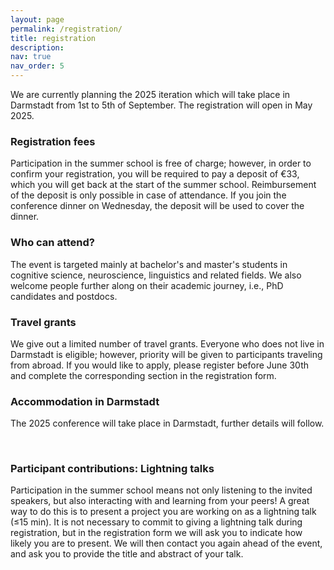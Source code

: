 ```yaml
---
layout: page
permalink: /registration/
title: registration
description:
nav: true
nav_order: 5
---
```


<style>
	.map-container {
		position: relative;
		padding-bottom: 56.25%;
		height: 0;
		overflow: hidden;
	}

	.map-container iframe {
		position: absolute;
		top: 0;
		left: 0;
		width: 100%;
		height: 100%;
	}
</style>

<!-- <a class="btn btn-primary btn" href="https://forms.office.com/e/XWMc4McidD">Register here!</a> -->

We are currently planning the 2025 iteration which will take place in Darmstadt from 1st to 5th of September. The registration will open in May 2025.

### Registration fees

Participation in the summer school is free of charge; however, in order to confirm your registration, you will be required to pay a deposit of €33, which you will get back at the start of the summer school. Reimbursement of the deposit is only possible in case of attendance. If you join the conference dinner on Wednesday, the deposit will be used to cover the dinner. 

### Who can attend?

The event is targeted mainly at bachelor's and master's students in cognitive science, neuroscience, linguistics and related fields. We also welcome people further along on their academic journey, i.e., PhD candidates and postdocs.

### Travel grants

We give out a limited number of travel grants. Everyone who does not live in Darmstadt is eligible; however, priority will be given to participants traveling from abroad. If you would like to apply, please register before June 30th and complete the corresponding section in the registration form.

### Accommodation in Darmstadt

The 2025 conference will take place in Darmstadt, further details will follow.

<!--We have reserved 28 spots for the summer school participants in the hostel [Jugendherberge Osnabrück](https://www.jugendherberge.de/jugendherbergen/osnabrueck/). These are spots in shared bedrooms ranging from 2 to 6 beds that cost €42.70/night (this price includes breakfast).-->

<!--<div class="row">
    <div class="col-lg-7 col-sm-7 m-auto">
        <div class="map-container">
        <iframe src="https://www.google.com/maps/embed?pb=!1m18!1m12!1m3!1d2442.4944404556327!2d8.06102297730017!3d52.25256587199224!2m3!1f0!2f0!3f0!3m2!1i1024!2i768!4f13.1!3m3!1m2!1s0x47b9ef8174b9583d%3A0x2e39d9c1e6e593d9!2sDJH%20Jugendherberge%20Osnabr%C3%BCck!5e0!3m2!1sen!2sde!4v1713014364718!5m2!1sen!2sde" width="600" height="450" style="border:0;" allowfullscreen="" loading="lazy" referrerpolicy="no-referrer-when-downgrade"></iframe>
                </div>
    </div>
</div>-->
<br>

### Participant contributions: Lightning talks

Participation in the summer school means not only listening to the invited speakers, but also interacting with and learning from your peers! A great way to do this is to present a project you are working on as a lightning talk (≤15 min). It is not necessary to commit to giving a lightning talk during registration, but in the registration form we will ask you to indicate how likely you are to present. We will then contact you again ahead of the event, and ask you to provide the title and abstract of your talk.
